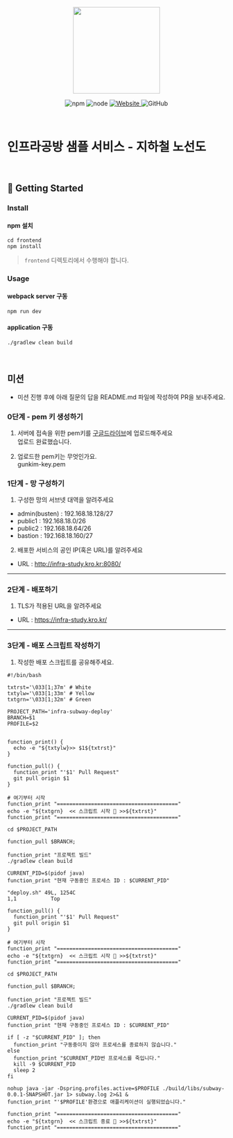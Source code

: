 <p align="center">
    <img width="200px;" src="https://raw.githubusercontent.com/woowacourse/atdd-subway-admin-frontend/master/images/main_logo.png"/>
</p>
<p align="center">
  <img alt="npm" src="https://img.shields.io/badge/npm-%3E%3D%205.5.0-blue">
  <img alt="node" src="https://img.shields.io/badge/node-%3E%3D%209.3.0-blue">
  <a href="https://edu.nextstep.camp/c/R89PYi5H" alt="nextstep atdd">
    <img alt="Website" src="https://img.shields.io/website?url=https%3A%2F%2Fedu.nextstep.camp%2Fc%2FR89PYi5H">
  </a>
  <img alt="GitHub" src="https://img.shields.io/github/license/next-step/atdd-subway-service">
</p>

<br>

# 인프라공방 샘플 서비스 - 지하철 노선도

<br>

## 🚀 Getting Started

### Install
#### npm 설치
```
cd frontend
npm install
```
> `frontend` 디렉토리에서 수행해야 합니다.

### Usage
#### webpack server 구동
```
npm run dev
```
#### application 구동
```
./gradlew clean build
```
<br>

## 미션

* 미션 진행 후에 아래 질문의 답을 README.md 파일에 작성하여 PR을 보내주세요.

### 0단계 - pem 키 생성하기

1. 서버에 접속을 위한 pem키를 [구글드라이브](https://drive.google.com/drive/folders/1dZiCUwNeH1LMglp8dyTqqsL1b2yBnzd1?usp=sharing)에 업로드해주세요  
업로드 완료했습니다.

2. 업로드한 pem키는 무엇인가요.  
gunkim-key.pem

### 1단계 - 망 구성하기
1. 구성한 망의 서브넷 대역을 알려주세요
- admin(busten) : 192.168.18.128/27
- public1 : 192.168.18.0/26
- public2 : 192.168.18.64/26
- bastion : 192.168.18.160/27

2. 배포한 서비스의 공인 IP(혹은 URL)를 알려주세요

- URL : http://infra-study.kro.kr:8080/



---

### 2단계 - 배포하기
1. TLS가 적용된 URL을 알려주세요

- URL : https://infra-study.kro.kr/

---

### 3단계 - 배포 스크립트 작성하기

1. 작성한 배포 스크립트를 공유해주세요.
```shell
#!/bin/bash

txtrst='\033[1;37m' # White
txtylw='\033[1;33m' # Yellow
txtgrn='\033[1;32m' # Green

PROJECT_PATH='infra-subway-deploy'
BRANCH=$1
PROFILE=$2


function_print() {
  echo -e "${txtylw}>> $1${txtrst}"
}

function_pull() {
  function_print "'$1' Pull Request"
  git pull origin $1
}

# 여기부터 시작
function_print "======================================="
echo -e "${txtgrn}  << 스크립트 시작 🧐 >>${txtrst}"
function_print "======================================="

cd $PROJECT_PATH

function_pull $BRANCH;

function_print "프로젝트 빌드"
./gradlew clean build

CURRENT_PID=$(pidof java)
function_print "현재 구동중인 프로세스 ID : $CURRENT_PID"

"deploy.sh" 49L, 1254C                                                                                                                     1,1           Top

function_pull() {
  function_print "'$1' Pull Request"
  git pull origin $1
}

# 여기부터 시작
function_print "======================================="
echo -e "${txtgrn}  << 스크립트 시작 🧐 >>${txtrst}"
function_print "======================================="

cd $PROJECT_PATH

function_pull $BRANCH;

function_print "프로젝트 빌드"
./gradlew clean build

CURRENT_PID=$(pidof java)
function_print "현재 구동중인 프로세스 ID : $CURRENT_PID"

if [ -z "$CURRENT_PID" ]; then
  function_print "구동중이지 않아 프로세스를 종료하지 않습니다."
else
  function_print "$CURRENT_PID번 프로세스를 죽입니다."
  kill -9 $CURRENT_PID
  sleep 2
fi

nohup java -jar -Dspring.profiles.active=$PROFILE ./build/libs/subway-0.0.1-SNAPSHOT.jar 1> subway.log 2>&1 &
function_print "'$PROFILE'환경으로 애플리케이션이 실행되었습니다."

function_print "======================================="
echo -e "${txtgrn}  << 스크립트 종료 🧐 >>${txtrst}"
function_print "======================================="
```

